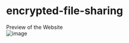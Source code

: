# encrypted-file-sharing 


Preview of the Website  
![image](https://user-images.githubusercontent.com/63969102/188437828-7a9f3039-6fce-4853-9f2a-d4ced3917306.png)
